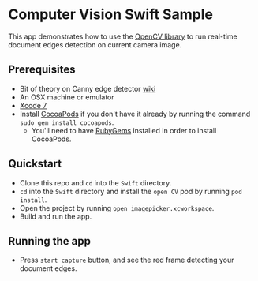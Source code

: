 # Computer Vision Swift Sample

This app demonstrates how to use the [OpenCV library](http://opencv.org/) to run real-time document edges detection on current camera image.

## Prerequisites
- Bit of theory on Canny edge detector
  [wiki](https://en.wikipedia.org/wiki/Canny_edge_detector)
- An OSX machine or emulator
- [Xcode 7][xcode]
- Install [CocoaPods][cocoapods] if you don't have it already by running the command `sudo gem install cocoapods`.
	- You'll need to have [RubyGems][rubygems] installed in order to install CocoaPods.

## Quickstart
- Clone this repo and `cd` into the `Swift` directory.
- `cd` into the `Swift` directory and install the `open CV` pod by running `pod install`.
- Open the project by running `open imagepicker.xcworkspace`.
- Build and run the app.


## Running the app

- Press `start capture` button, and see the red frame detecting your document edges.

[git]: https://git-scm.com/
[xcode]: https://developer.apple.com/xcode/
[cocoapods]: https://cocoapods.org/
[rubygems]: https://rubygems.org/pages/download
